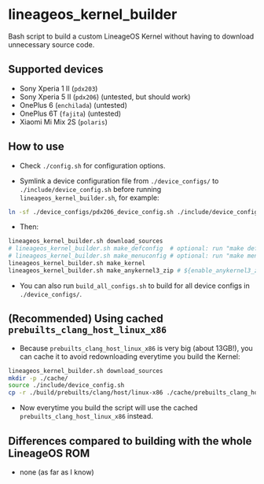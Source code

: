# lineageos_kernel_builder #
Bash script to build a custom LineageOS Kernel without having to download unnecessary source code.

## Supported devices ##
- Sony Xperia 1 II (`pdx203`)
- Sony Xperia 5 II (`pdx206`) (untested, but should work)
- OnePlus 6 (`enchilada`) (untested)
- OnePlus 6T (`fajita`) (untested)
- Xiaomi Mi Mix 2S (`polaris`)

## How to use ##
- Check `./config.sh` for configuration options.

- Symlink a device configuration file from `./device_configs/` to `./include/device_config.sh` before running `lineageos_kernel_builder.sh`, for example:
```bash
ln -sf ./device_configs/pdx206_device_config.sh ./include/device_config.sh # We are now building for pdx206
```

- Then:
```bash
lineageos_kernel_builder.sh download_sources
# lineageos_kernel_builder.sh make_defconfig  # optional: run "make defconfig" in Kernel source directory
# lineageos_kernel_builder.sh make_menuconfig # optional: run "make menuconfig" in Kernel source directory
lineageos_kernel_builder.sh make_kernel
lineageos_kernel_builder.sh make_anykernel3_zip # ${enable_anykernel3_zip} needs to be "true" for this to work
```

- You can also run `build_all_configs.sh` to build for all device configs in `./device_configs/`.

## (Recommended) Using cached `prebuilts_clang_host_linux_x86` ##
- Because `prebuilts_clang_host_linux_x86` is very big (about 13GB!), you can cache it to avoid redownloading everytime you build the Kernel:
```bash
lineageos_kernel_builder.sh download_sources
mkdir -p ./cache/
source ./include/device_config.sh
cp -r ./build/prebuilts/clang/host/linux-x86 ./cache/prebuilts_clang_host_linux_x86-${aosp_tag}
```
- Now everytime you build the script will use the cached `prebuilts_clang_host_linux_x86` instead.

## Differences compared to building with the whole LineageOS ROM ##
- none (as far as I know)
